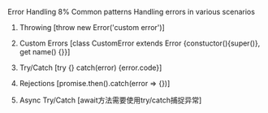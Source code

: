 Error Handling  8%
Common patterns
Handling errors in various scenarios

1. Throwing [throw new Error('custom error')]

2. Custom Errors [class CustomError extends Error {constuctor(){super()}, get name() {}}]

3. Try/Catch [try {} catch(error) {error.code}]

4. Rejections [promise.then().catch(error => {})]

5. Async Try/Catch [await方法需要使用try/catch捕捉异常]